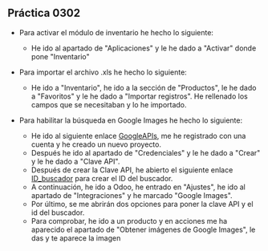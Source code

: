 ## Práctica 0302
* Para activar el módulo de inventario he hecho lo siguiente:

    * He ido al apartado de "Aplicaciones" y le he dado a "Activar" donde pone "Inventario"

* Para importar el archivo .xls he hecho lo siguiente:
    * He ido a "Inventario", he ido a la sección de "Productos", le he dado a "Favoritos" y le he dado a "Importar registros". He rellenado los campos que se necesitaban y lo he importado.

* Para habilitar la búsqueda en Google Images he hecho lo siguiente:
    * He ido al siguiente enlace [GoogleAPIs](https://console.cloud.google.com/apis/dashboard), me he registrado con una cuenta y he creado un nuevo proyecto.
    * Después he ido al apartado de "Credenciales" y le he dado a "Crear" y le he dado a "Clave API". 
    * Después de crear la Clave API, he abierto el siguiente enlace [ID_buscador](https://programmablesearchengine.google.com) para crear el ID del buscador.
    * A continuación, he ido a Odoo, he entrado en "Ajustes", he ido al apartado de "Integraciones" y he marcado "Google Images".
    * Por último, se me abrirán dos opciones para poner la clave API y el id del buscador.
    * Para comprobar, he ido a un producto y en acciones me ha aparecido el apartado de "Obtener imágenes de Google Images", le das y te aparece la imagen